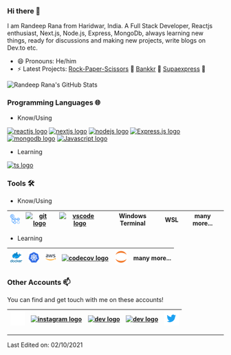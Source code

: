 ### Hi there 👋

I am Randeep Rana from Haridwar, India. A Full Stack Developer, Reactjs enthusiast, Next.js, Node.js, Express, MongoDb, always learning new things, ready for discussions and making new projects, write blogs on Dev.to etc.

- 😄 Pronouns: He/him
- ⚡ Latest Projects: [Rock-Paper-Scissors](https://rana-rps.netlify.app/) 🚀 [Bankkr](https://bankkr.netlify.app/) 🚀 [Supaexpress](https://supaexpress.herokuapp.com/) 🚀

![Randeep Rana's GitHub Stats](https://github-readme-stats.vercel.app/api?username=Randeep-Rana-au8&show_icons=true&include_all_commits=true)


### Programming Languages 🌐

- Know/Using

[<img src="https://img.shields.io/badge/React-20232A?style=for-the-badge&logo=react&logoColor=61DAFB" alt="reactjs logo" width="80">](https://reactjs.org/) [<img src="https://img.shields.io/badge/next.js-000000?style=for-the-badge&logo=nextdotjs&logoColor=white" alt="nextjs logo" width="80">](https://nextjs.org/)
[<img src="https://img.shields.io/badge/Node.js-339933?style=for-the-badge&logo=nodedotjs&logoColor=white" alt="nodejs logo" width="80">](https://nextjs.org/) [<img src="https://img.shields.io/badge/Express.js-000000?style=for-the-badge&logo=express&logoColor=white" alt="Express.js logo" width="80">](https://expressjs.com/) [<img src="https://img.shields.io/badge/MongoDB-4EA94B?style=for-the-badge&logo=mongodb&logoColor=white" alt="mongodb logo" width="80">](https://https://www.mongodb.com/) [<img src="https://img.shields.io/badge/JavaScript-323330?style=for-the-badge&logo=javascript&logoColor=F7DF1E" alt="Javascript logo" width="86">](https://www.javascript.com/)

- Learning

 [<img src="https://img.shields.io/badge/TypeScript-007ACC?style=for-the-badge&logo=typescript&logoColor=white" alt="ts logo" width="80">](https://www.typescriptlang.org/)

### Tools 🛠️

- Know/Using

| [<img src="https://raw.githubusercontent.com/Delta456/Delta456/master/img/actions.png" alt="actions logo" width="24">](https://github.com/features/actions) |[<img src="https://raw.githubusercontent.com/Delta456/Delta456/master/img/git.png" alt="git logo" width="24">](https://git-scm.com/) | [<img src="https://raw.githubusercontent.com/Delta456/Delta456/master/img/vscode.png" alt="vscode logo" width="24">](https://code.visualstudio.com/) | Windows Terminal | WSL | many more...
|---|---|---|---|---|---|

- Learning

| [<img src="https://raw.githubusercontent.com/github/explore/80688e429a7d4ef2fca1e82350fe8e3517d3494d/topics/docker/docker.png" alt="docker logo" width="28">](https://www.docker.com/) | [<img src="https://raw.githubusercontent.com/github/explore/80688e429a7d4ef2fca1e82350fe8e3517d3494d/topics/kubernetes/kubernetes.png" alt="kubernetes logo" width="26">](https://kubernetes.io/) | [<img src="https://raw.githubusercontent.com/Delta456/Delta456/master/img/aws.png" alt="aws logo" width="24">](https://aws.amazon.com/) | [<img src="https://raw.githubusercontent.com/Delta456/Delta456/master/img/codecov.png" alt="codecov logo" width="24">](https://codecov.io/)|[<img src="https://raw.githubusercontent.com/Delta456/Delta456/master/img/jupyter_notebook.png" alt="jupyter notebook logo" width="30">](https://jupyter.org/)| many more...
|---|---|---|---|---|---|

### Other Accounts 📫

You can find and get touch with me on these accounts!

| [<img src="https://raw.githubusercontent.com/Delta456/Delta456/master/img/github.png" alt="github logo" width="34">](https://github.com/Randeep-Rana-au8) | [<img src="https://raw.githubusercontent.com/Delta456/Delta456/master/img/instagram.jpg" alt="instagram logo" width="24">](https://www.instagram.com/randeep_rana_official/) | [<img src="https://raw.githubusercontent.com/Delta456/Delta456/master/img/dev.png" alt="dev logo" width="24">](https://dev.to/)| [<img src="https://raw.githubusercontent.com/Delta456/Delta456/master/img/deviant_art.jpg" alt="dev logo" width="24">](https://www.deviantart.com) | [<img src="https://raw.githubusercontent.com/Delta456/Delta456/master/img/twitter.png" alt="twitter logo" width="34">](https://twitter.com/irandeeprana)
|---|---|---|---|---|

---

Last Edited on: 02/10/2021
